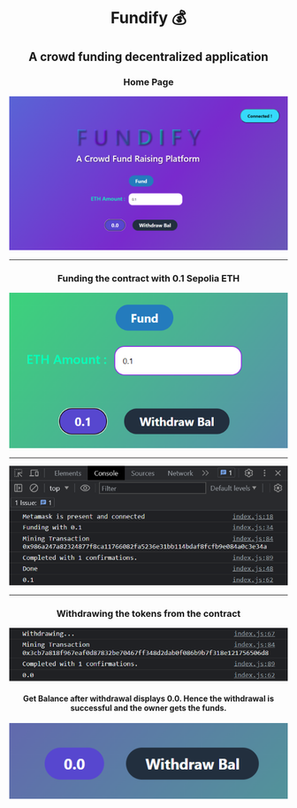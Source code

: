 <h1><center>Fundify 💰</center></h1>

<h2><center>A crowd funding decentralized application</center></h2>

<h3><center>Home Page</center></h3>
<center><img src = "./static/images/fundify-main-page.png" /></center>

<hr>
<h3><center>Funding the contract with 0.1 Sepolia ETH</center></h3>
<center><img src = "./static/images/funding-0.1.png" /></center>
<hr>

<center><img src = "./static/images/funding-console.png" /></center>
<hr>

<h3><center>Withdrawing the tokens from the contract</center></h3>
<center><img src = "./static/images/withdraww.png" /></center>
<center><h4>Get Balance after withdrawal displays 0.0. Hence the withdrawal is successful and the owner gets the funds.</h4></center>
<center><img src = "./static/images/withdraw.png" /></center>
